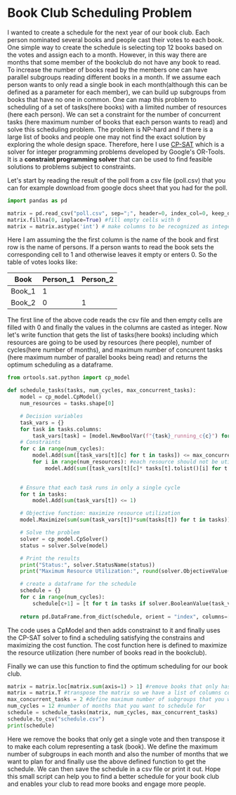 # Book Club Scheduling Problem
I wanted to create a schedule for the next year of our book club. Each person nominated several books and people cast their votes to each book.
One simple way to create the schedule is selecting top 12 books based on the votes and assign each to a month. 
However, in this way there are months that some member of the bookclub do not have any book to read.
To increase the number of books read by the members one can have parallel subgroups reading different books in a month.
If we assume each person wants to only read a single book in each month(although this can be defined as a parameter for each member), we can build up subgroups from books that have no one in common.
One can map this problem to scheduling of a set of tasks(here books) with a limited number of resources (here each person).
We can set a constraint for the number of concurrent tasks (here maximum number of books that each person wants to read) and solve this scheduling problem.
The problem is NP-hard and if there is a large list of books and people one may not find the exact solution by exploring the whole design space.
Therefore, here I use  [CP-SAT](https://developers.google.com/optimization/cp/cp_solver) which is a solver for integer programming problems developed by Google's OR-Tools.
It is a **constraint programming solver** that can be used to find feasible solutions to problems subject to constraints. 

Let's start by reading the result of the poll from a csv file (poll.csv) that you can for example download from google docs sheet that you had for the poll.
```python
import pandas as pd

matrix = pd.read_csv("poll.csv", sep=";", header=0, index_col=0, keep_default_na=True)
matrix.fillna(0, inplace=True) #fill empty cells with 0
matrix = matrix.astype('int') # make columns to be recognized as integer
```
Here I am assuming the the first column is the name of the book and first row is the name of persons. If a person wants to read the book sets the corresponding cell to 1 and otherwise
leaves it empty or enters 0. So the table of votes looks like:

| Book | Person_1 | Person_2 |
| ----------- | ----------- | ----------- |
| Book_1 | 1 |  |
| Book_2 | 0 | 1 |

The first line of the above code reads the csv file and then empty cells are filled with 0 and finally the values in the columns are casted as integer.
Now let's write function that gets the list of tasks(here books) including which resources are going to be used by resources (here people), number of cycles(here number of months), 
and maximum number of concurent tasks (here maximum number of parallel books being read) and returns the optimum scheduling as a dataframe.
```python
from ortools.sat.python import cp_model

def schedule_tasks(tasks, num_cycles, max_concurrent_tasks):
    model = cp_model.CpModel()
    num_resources = tasks.shape[0]

    # Decision variables
    task_vars = {}
    for task in tasks.columns:
        task_vars[task] = [model.NewBoolVar(f"{task}_running_c{c}") for c in range(num_cycles)]
    # Constraints
    for c in range(num_cycles):
        model.Add(sum([task_vars[t][c] for t in tasks]) <= max_concurrent_tasks)
        for i in range(num_resources): #each resource should not be utilized more than once in each cycle
            model.Add(sum([task_vars[t][c]* tasks[t].tolist()[i] for t in tasks]) <= 1)
    

    # Ensure that each task runs in only a single cycle
    for t in tasks:
        model.Add(sum(task_vars[t]) <= 1)

    # Objective function: maximize resource utilization
    model.Maximize(sum(sum(task_vars[t])*sum(tasks[t]) for t in tasks))

    # Solve the problem
    solver = cp_model.CpSolver()
    status = solver.Solve(model)

    # Print the results
    print("Status:", solver.StatusName(status))
    print("Maximum Resource Utilization:", round(solver.ObjectiveValue(), 2))

    # create a dataframe for the schedule
    schedule = {}
    for c in range(num_cycles):
        schedule[c+1] = [t for t in tasks if solver.BooleanValue(task_vars[t][c]) == 1]
    
    return pd.DataFrame.from_dict(schedule, orient = "index", columns=[f"Book {i+1}" for i in range(max_concurrent_tasks)])
```
The code uses a CpModel and then adds constrainst to it and finally uses the CP-SAT solver to find a scheduling satisfying the constrains and maximizing the cost function.
The cost function here is defined to maximize the resource utilization (here number of books read in the bookclub).

Finally we can use this function to find the optimum scheduling for our book club.
```python
matrix = matrix.loc[matrix.sum(axis=1) > 1] #remove books that only has a single vote
matrix = matrix.T #transpose the matrix so we have a list of columns containing votes for each book
max_concurrent_tasks = 2 #define maximum number of subgroups that you want to have in a month
num_cycles = 12 #number of months that you want to schedule for
schedule = schedule_tasks(matrix, num_cycles, max_concurrent_tasks)
schedule.to_csv("schedule.csv")
print(schedule)
```
Here we remove the books that only get a single vote and then transpose it to make each colum representing a task (book).
We define the maximum number of subgroups in each month and also the number of months that we want to plan for and finally use the above defined function to get the schedule.
We can then save the schedule in a csv file or print it out.
Hope this small script can help you to find a better schedule for your book club and enables your club to read more books and engage more people.
